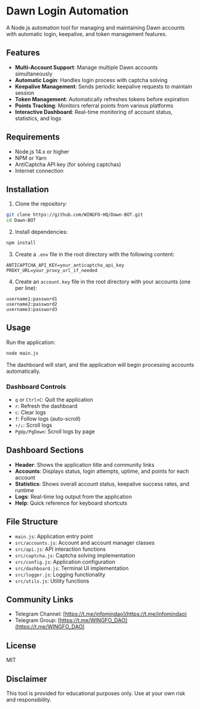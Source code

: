 # Dawn Login Automation

A Node.js automation tool for managing and maintaining Dawn accounts with automatic login, keepalive, and token management features.

## Features

- **Multi-Account Support**: Manage multiple Dawn accounts simultaneously
- **Automatic Login**: Handles login process with captcha solving
- **Keepalive Management**: Sends periodic keepalive requests to maintain session
- **Token Management**: Automatically refreshes tokens before expiration
- **Points Tracking**: Monitors referral points from various platforms
- **Interactive Dashboard**: Real-time monitoring of account status, statistics, and logs

## Requirements

- Node.js 14.x or higher
- NPM or Yarn
- AntiCaptcha API key (for solving captchas)
- Internet connection

## Installation

1. Clone the repository:

```bash
git clone https://github.com/WINGFO-HQ/Dawn-BOT.git
cd Dawn-BOT
```

2. Install dependencies:

```bash
npm install
```

3. Create a `.env` file in the root directory with the following content:

```
ANTICAPTCHA_API_KEY=your_anticaptcha_api_key
PROXY_URL=your_proxy_url_if_needed
```

4. Create an `account.key` file in the root directory with your accounts (one per line):

```
username1:password1
username2:password2
username3:password3
```

## Usage

Run the application:

```bash
node main.js
```

The dashboard will start, and the application will begin processing accounts automatically.

### Dashboard Controls

- `q` or `Ctrl+C`: Quit the application
- `r`: Refresh the dashboard
- `c`: Clear logs
- `f`: Follow logs (auto-scroll)
- `↑/↓`: Scroll logs
- `PgUp/PgDown`: Scroll logs by page

## Dashboard Sections

- **Header**: Shows the application title and community links
- **Accounts**: Displays status, login attempts, uptime, and points for each account
- **Statistics**: Shows overall account status, keepalive success rates, and runtime
- **Logs**: Real-time log output from the application
- **Help**: Quick reference for keyboard shortcuts

## File Structure

- `main.js`: Application entry point
- `src/accounts.js`: Account and account manager classes
- `src/api.js`: API interaction functions
- `src/captcha.js`: Captcha solving implementation
- `src/config.js`: Application configuration
- `src/dashboard.js`: Terminal UI implementation
- `src/logger.js`: Logging functionality
- `src/utils.js`: Utility functions

## Community Links

- Telegram Channel: [https://t.me/infomindao](https://t.me/infomindao)
- Telegram Group: [https://t.me/WINGFO_DAO](https://t.me/WINGFO_DAO)

## License

MIT

## Disclaimer

This tool is provided for educational purposes only. Use at your own risk and responsibility.
